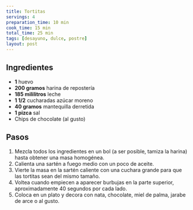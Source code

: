 ```yaml
---
title: Tortitas
servings: 4
preparation_time: 10 min
cook_time: 15 min
total_time: 25 min
tags: [desayuno, dulce, postre]
layout: post
---
```


## Ingredientes

- **1** huevo
- **200 gramos** harina de repostería
- **185 mililitros** leche
- **1 1/2** cucharadas azúcar moreno
- **40 gramos** mantequilla derretida
- **1 pizca** sal
- Chips de chocolate (al gusto)

## Pasos

1. Mezcla todos los ingredientes en un bol (a ser posible, tamiza la harina) hasta obtener una masa homogénea.
2. Calienta una sartén a fuego medio con un poco de aceite.
3. Vierte la masa en la sartén caliente con una cuchara grande para que las tortitas sean del mismo tamaño.
4. Voltea cuando empiecen a aparecer burbujas en la parte superior, aproximadamente 40 segundos por cada lado.
5. Coloca en un plato y decora con nata, chocolate, miel de palma, jarabe de arce o al gusto.

